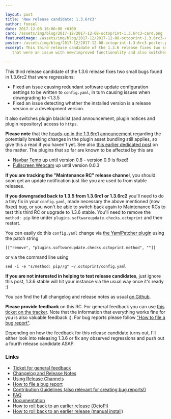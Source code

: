 ```yaml
---

layout: post
title: 'New release candidate: 1.3.6rc3'
author: foosel
date: 2017-12-08 16:00:00 +0100
card: /assets/img/blog/2017-12/2017-12-08-octoprint-1.3.6rc3-card.png
featuredimage: /assets/img/blog/2017-12/2017-12-08-octoprint-1.3.6rc3-card.png
poster: /assets/img/blog/2017-12/2017-12-08-octoprint-1.3.6rc3-poster.png
excerpt: This third release candidate of the 1.3.6 release fixes two small bugs found in the second one
   that were an issue with new/improved functionality and also switches plugin blacklist access to https.

---
```


This third release candidate of the 1.3.6 release fixes two small bugs found in 1.3.6rc2 that were regressions:

  * Fixed an issue causing redundant software update configuration settings to be written to `config.yaml`, in turn causing issues when downgrading to <1.3.5
  * Fixed an issue detecting whether the installed version is a release version or a development version.

It also switches plugin blacklist (and announcement, plugin notices and plugin repository) access to `https`.

**Please note** that the [heads-up in the 1.3.6rc1 announcement](/blog/2017/12/01/new-release-candidate-1.3.6rc1/#heads-up)
regarding the potentially breaking changes in the plugin asset bundling still applies, so give this a read if you haven't
yet. See also [this earlier dedicated post](/blog/2017/12/01/heads-up-plugin-authors/) on the matter. The plugins that so far 
are known to be affected by this are

  * [Navbar Temp](http://plugins.octoprint.org/plugins/navbartemp/) up until version 0.8 - version 0.9 is fixed!
  * [Fullscreen Webcam](http://plugins.octoprint.org/plugins/fullscreen_webcam/) up until version 0.0.3

**If you are tracking the "Maintenance RC" release channel**, you
should soon get an update notification just like you are used to from
stable releases.

<a id="heads-up"></a>
**If you downgraded back to 1.3.5 from 1.3.6rc1 or 1.3.6rc2** you'll need to do a tiny fix in your `config.yaml`, 
made necessary the above mentioned (now fixed) bug, or you won't be able to switch back again to Maintenance RCs to test
this third RC or upgrade to 1.3.6 stable. You'll need to remove the ``method: pip`` line under
``plugins.softwareupdate.checks.octoprint`` and then restart. 

You can easily do this `config.yaml` change via [the YamlPatcher plugin](http://plugins.octoprint.org/plugins/yamlpatcher/) using the patch string

    [["remove", "plugins.softwareupdate.checks.octoprint.method", ""]]

or via the command line using 

    sed -i -e "s/method: pip//g" ~/.octoprint/config.yaml

**If you are not interested in helping to test release candidates**, just
ignore this post, 1.3.6 stable will hit your instance via the usual
way once it's ready :)

You can find the full changelog and release notes as usual
[on Github](https://github.com/foosel/OctoPrint/releases/tag/1.3.6rc3).

**Please provide feedback** on this RC. For general feedback you can use
[this ticket on the tracker](https://github.com/foosel/OctoPrint/issues/2276).
Note that the information that everything works fine for you is also
valuable feedback :). For bug reports please follow
["How to file a bug report"](https://github.com/foosel/OctoPrint/blob/master/CONTRIBUTING.md#how-to-file-a-bug-report).

Depending on how the feedback for this release candidate turns out, I'll
either look into releasing 1.3.6 or fix any observed regressions and push
out a fourth release candidate ASAP.

### Links

  * [Ticket for general feedback](https://github.com/foosel/OctoPrint/issues/2276)
  * [Changelog and Release Notes](https://github.com/foosel/OctoPrint/releases/tag/1.3.6rc3)
  * [Using Release Channels](https://github.com/foosel/OctoPrint/wiki/Using-Release-Channels)
  * [How to file a bug report](https://github.com/foosel/OctoPrint/blob/master/CONTRIBUTING.md#how-to-file-a-bug-report)
  * [Contribution Guidelines (also relevant for creating bug reports!)](https://github.com/foosel/OctoPrint/blob/master/CONTRIBUTING.md)
  * [FAQ](https://github.com/foosel/OctoPrint/wiki/FAQ)
  * [Documentation](http://docs.octoprint.org/)
  * [How to roll back to an earlier release (OctoPi)](https://github.com/foosel/OctoPrint/wiki/FAQ#how-can-i-revert-to-an-older-version-of-the-octoprint-installation-on-my-octopi-image)
  * [How to roll back to an earlier release (manual install)](https://github.com/foosel/OctoPrint/wiki/FAQ#how-can-i-roll-back-to-an-earlier-version-after-an-update)

